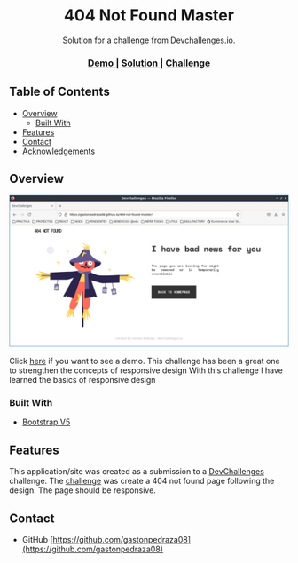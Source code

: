 <!-- Please update value in the {}  -->

<h1 align="center">404 Not Found Master</h1>

<div align="center">
   Solution for a challenge from  <a href="http://devchallenges.io" target="_blank">Devchallenges.io</a>.
</div>

<div align="center">
  <h3>
    <a href="https://gastonpedraza08.github.io/404-not-found-master/">
      Demo
    </a>
    <span> | </span>
    <a href="https://github.com/gastonpedraza08/404-not-found-master">
      Solution
    </a>
    <span> | </span>
    <a href="https://devchallenges.io/challenges/wBunSb7FPrIepJZAg0sY">
      Challenge
    </a>
  </h3>
</div>

<!-- TABLE OF CONTENTS -->

## Table of Contents

- [Overview](#overview)
  - [Built With](#built-with)
- [Features](#features)
- [Contact](#contact)
- [Acknowledgements](#acknowledgements)

<!-- OVERVIEW -->

## Overview

![screenshot](screen.jpg)

Click [here](https://gastonpedraza08.github.io/404-not-found-master/) if you want to see a demo.
This challenge has been a great one to strengthen the concepts of responsive design
With this challenge I have learned the basics of responsive design

### Built With

<!-- This section should list any major frameworks that you built your project using. Here are a few examples.-->

- [Bootstrap V5](https://getbootstrap.com/)

## Features

<!-- List the features of your application or follow the template. Don't share the figma file here :) -->

This application/site was created as a submission to a [DevChallenges](https://devchallenges.io/challenges) challenge. The [challenge](https://devchallenges.io/challenges/wBunSb7FPrIepJZAg0sY) was create a 404 not found page following the design. The page should be responsive.


## Contact

- GitHub [https://github.com/gastonpedraza08](https://github.com/gastonpedraza08)